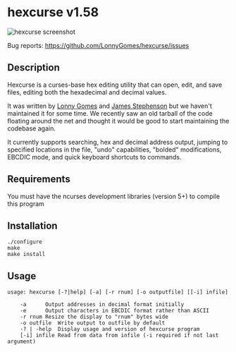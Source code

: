 hexcurse v1.58
=====================================
![hexcurse screenshot](http://lonnygomes.github.io/screenshots/hexcurse2-ss.jpg)

Bug reports: https://github.com/LonnyGomes/hexcurse/issues


Description
-----------
Hexcurse is a curses-base hex editing utility that can open, edit, and save files, editing both the hexadecimal and decimal values.

It was written by [Lonny Gomes](https://twitter.com/lonnygomes) and [James Stephenson](https://plus.google.com/u/0/103174459258175070784/about) but we haven't maintained it for some time. We recently saw an old tarball of the code floating around the net and thought it would be good to start maintaining the codebase again.

It currently supports searching, hex and decimal address output, jumping to specified locations in the file, "undo" capabilities, "bolded" modifications, EBCDIC mode, and quick keyboard shortcuts to commands.


Requirements
------------
You must have the ncurses development libraries (version 5+) to compile this program


Installation
------------

    ./configure
    make
    make install

Usage
-----

    usage: hexcurse [-?|help] [-a] [-r rnum] [-o outputfile] [[-i] infile]

        -a      Output addresses in decimal format initially
        -e      Output characters in EBCDIC format rather than ASCII
        -r rnum Resize the display to "rnum" bytes wide
        -o outfile  Write output to outfile by default
        -? | -help  Display usage and version of hexcurse program
        [-i] infile Read from data from infile (-i required if not last argument)
